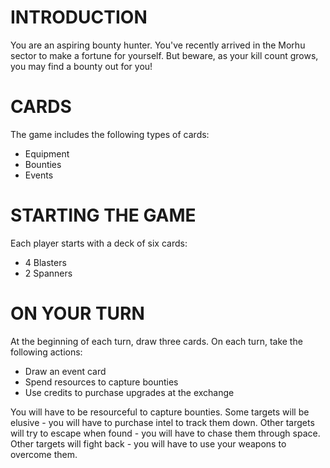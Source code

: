 # INTRODUCTION

You are an aspiring bounty hunter. You've recently arrived in the Morhu sector to make a fortune for yourself. But beware, as your kill count grows, you may find a bounty out for you!

# CARDS

The game includes the following types of cards:

* Equipment
* Bounties
* Events

# STARTING THE GAME

Each player starts with a deck of six cards:

* 4 Blasters
* 2 Spanners

# ON YOUR TURN

At the beginning of each turn, draw three cards. On each turn, take the following actions:

* Draw an event card
* Spend resources to capture bounties
* Use credits to purchase upgrades at the exchange

You will have to be resourceful to capture bounties. Some targets will be elusive - you will have to purchase intel to track them down. Other targets will try to escape when found - you will have to chase them through space. Other targets will fight back - you will have to use your weapons to overcome them. 

